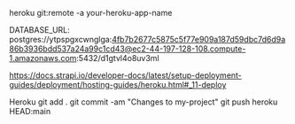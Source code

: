 heroku git:remote -a your-heroku-app-name

DATABASE_URL: postgres://ytpspgxcwnglga:4fb7b2677c5875c5f77e909a187d59dbc7d6d9a86b3936bdd537a24a99c1cd43@ec2-44-197-128-108.compute-1.amazonaws.com:5432/d1gtvl4o8uv3ml


https://docs.strapi.io/developer-docs/latest/setup-deployment-guides/deployment/hosting-guides/heroku.html#_11-deploy



Heroku
git add .
git commit -am "Changes to my-project"
git push heroku HEAD:main
